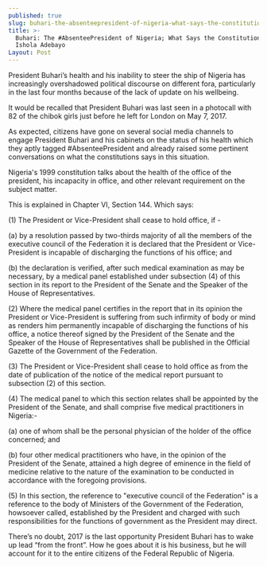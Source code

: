 ```yaml
---
published: true
slug: buhari-the-absenteepresident-of-nigeria-what-says-the-constitution
title: >-
  Buhari: The #AbsenteePresident of Nigeria; What Says the Constitution ? –
  Ishola Adebayo
Layout: Post
---
```


President Buhari’s health and his inability to steer the ship of Nigeria has increasingly overshadowed political discourse on different fora, particularly in the last four months because of the lack of update on his wellbeing. 

It would be recalled that President Buhari was last seen in a photocall with 82 of the chibok girls just before he left for London on May 7, 2017.

As expected, citizens have gone on several social media channels to engage President Buhari and his cabinets on the status of his health which they aptly tagged #AbsenteePresident and already raised some pertinent conversations on what the constitutions says in this situation.

Nigeria's 1999 constitution talks about the health of the office of the president, his incapacity in office, and other relevant requirement on the subject matter. 

This is explained in Chapter VI, Section 144. Which says:


(1) The President or Vice-President shall cease to hold office, if - 

(a) by a resolution passed by two-thirds majority of all the members of the executive council of the Federation it is declared that the President or Vice-President is incapable of discharging the functions of his office; and 

(b) the declaration is verified, after such medical examination as may be necessary, by a medical panel established under subsection (4) of this section in its report to the President of the Senate and the Speaker of the House of Representatives. 

(2) Where the medical panel certifies in the report that in its opinion the President or Vice-President is suffering from such infirmity of body or mind as renders him permanently incapable of discharging the functions of his office, a notice thereof signed by the President of the Senate and the Speaker of the House of Representatives shall be published in the Official Gazette of the Government of the Federation. 

(3) The President or Vice-President shall cease to hold office as from the date of publication of the notice of the medical report pursuant to subsection (2) of this section. 

(4) The medical panel to which this section relates shall be appointed by the President of the Senate, and shall comprise five medical practitioners in Nigeria:- 

(a) one of whom shall be the personal physician of the holder of the office concerned; and 

(b) four other medical practitioners who have, in the opinion of the President of the Senate, attained a high degree of eminence in the field of medicine relative to the nature of the examination to be conducted in accordance with the foregoing provisions. 

(5) In this section, the reference to "executive council of the Federation" is a reference to the body of Ministers of the Government of the Federation, howsoever called, established by the President and charged with such responsibilities for the functions of government as the President may direct.

There’s no doubt, 2017 is the last opportunity President Buhari has to wake up lead “from the front”. How he goes about it is his business, but he will account for it to the entire citizens of the Federal Republic of Nigeria.

